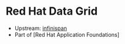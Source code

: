 # Red Hat Data Grid

- Upstream: [infinispan](https://github.com/davidkhala/database/tree/main/redhat/infinispan)
- Part of [Red Hat Application Foundations]
